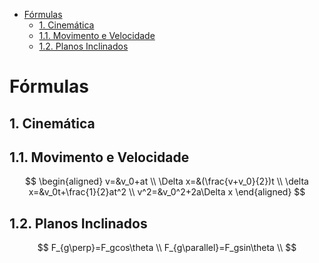 - [Fórmulas](#fórmulas)
  - [1. Cinemática](#1-cinemática)
  - [1.1. Movimento e Velocidade](#11-movimento-e-velocidade)
  - [1.2. Planos Inclinados](#12-planos-inclinados)

# Fórmulas

## 1. Cinemática

## 1.1. Movimento e Velocidade

$$
\begin{aligned}
    v=&v_0+at \\
    \Delta x=&(\frac{v+v_0}{2})t \\
    \delta x=&v_0t+\frac{1}{2}at^2 \\
    v^2=&v_0^2+2a\Delta x
\end{aligned}
$$

## 1.2. Planos Inclinados

$$
F_{g\perp}=F_gcos\theta \\
F_{g\parallel}=F_gsin\theta \\
$$
